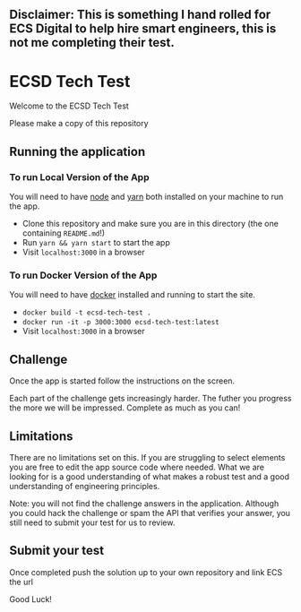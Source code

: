 ## Disclaimer: This is something I hand rolled for ECS Digital to help hire smart engineers, this is not me completing their test.

# ECSD Tech Test
Welcome to the ECSD Tech Test 

Please make a copy of this repository

## Running the application

### To run Local Version of the App
You will need to have [node] and [yarn] both installed on your machine to run the app.

- Clone this repository and make sure you are in this directory (the one containing `README.md`!)
- Run `yarn && yarn start` to start the app
- Visit `localhost:3000` in a browser

### To run Docker Version of the App 

You will need to have [docker] installed and running to start the site.

- `docker build -t ecsd-tech-test .`
- `docker run -it -p 3000:3000 ecsd-tech-test:latest`
- Visit `localhost:3000` in a browser

## Challenge 
Once the app is started follow the instructions on the screen.

Each part of the challenge gets increasingly harder. The futher you progress the more we will be impressed.
Complete as much as you can!

## Limitations
There are no limitations set on this. If you are struggling to select elements you are free to edit the app source code where needed.
What we are looking for is a good understanding of what makes a robust test and a good understanding of engineering principles.

Note: you will not find the challenge answers in the application. Although you could hack the challenge or spam the API that verifies your answer, you still need to submit your test for us to review. 

## Submit your test
Once completed push the solution up to your own repository and link ECS the url 

Good Luck!

[docker]: https://www.docker.com/
[node]: https://nodejs.org/en/
[yarn]: https://yarnpkg.com/en/
